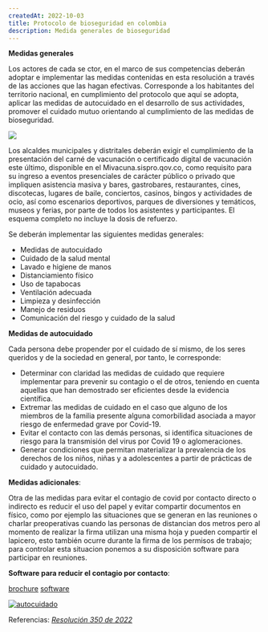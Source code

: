 ```yaml
---
createdAt: 2022-10-03
title: Protocolo de bioseguridad en colombia
description: Medida generales de bioseguridad
---
```

**Medidas generales**

Los actores de cada se ctor, en el marco de sus competencias deberán adoptar e implementar las medidas contenidas en esta resolución a través de las acciones que las hagan efectivas. Corresponde a los habitantes del territorio nacional, en cumplimiento del protocolo que aquí se adopta, aplicar las medidas de autocuidado en el desarrollo de sus actividades, promover el cuidado mutuo orientando al cumplimiento de las medidas de bioseguridad.

![](/img/covid.webp)



Los alcaldes municipales y distritales deberán exigir el cumplimiento de la presentación del carné de vacunación o certificado digital de vacunación este último, disponible en el Mivacuna.sispro.qov.co, como requisito para su ingreso a eventos presenciales de carácter público o privado que impliquen asistencia masiva y bares, gastrobares, restaurantes, cines, discotecas, lugares de baile, conciertos, casinos, bingos y actividades de ocio, así como escenarios deportivos, parques de diversiones y temáticos, museos y ferias, por parte de todos los asistentes y participantes. El esquema completo no incluye la dosis de refuerzo. 

Se deberán implementar las siguientes medidas generales:

* Medidas de autocuidado
* Cuidado de la salud mental
* Lavado e higiene de manos
* Distanciamiento físico
* U﻿so de tapabocas
* Ventilación adecuada
* Limpieza y desinfección
* Manejo de residuos
* Comunicación del riesgo y cuidado de la salud

**Medidas de autocuidado**

Cada persona debe propender por el cuidado de sí mismo, de los seres queridos y de la sociedad en general, por tanto, le corresponde:

* Determinar con claridad las medidas de cuidado que requiere implementar para prevenir su contagio o el de otros, teniendo en cuenta aquellas que han demostrado ser eficientes desde la evidencia científica.
* Extremar las medidas de cuidado en el caso que alguno de los miembros de la familia presente alguna comorbilidad asociada a mayor riesgo de enfermedad grave por Covid-19.
* Evitar el contacto con las demás personas, si identifica situaciones de riesgo para la transmisión del virus por Covid 19 o aglomeraciones.
* Generar condiciones que permitan materializar la prevalencia de los derechos de los niños, niñas y a adolescentes a partir de prácticas de cuidado y autocuidado. 

**Medidas adicionales**:

Otra de las medidas para evitar el contagio de covid por contacto directo o indirecto es reducir el uso del papel y evitar compartir documentos en físico, como por ejemplo las situaciones que se generan en las reuniones o charlar preoperativas cuando las personas de distancian dos metros pero al momento de realizar la firma utilizan una misma hoja y pueden compartir el lapicero, esto también ocurre durante la firma de los permisos de trabajo; para controlar esta situacion ponemos a su disposición software para participar en reuniones. 

**Software para reducir el contagio por contacto**:

[brochure](https://selobu.pythonanywhere.com/static/brochure/index.html) [software](https://hse.gestionhseq.com)

[![autocuidado](/img/guia-autocuidado-covid-19-nexsys-regional.jpg)](https://hse.gestionhseq.com)

Referencias: *[Resolución 350 de 2022](https://www.minsalud.gov.co/Normatividad_Nuevo/Resoluci%C3%B3n%20No.%20350%20de%202022.pdf)*